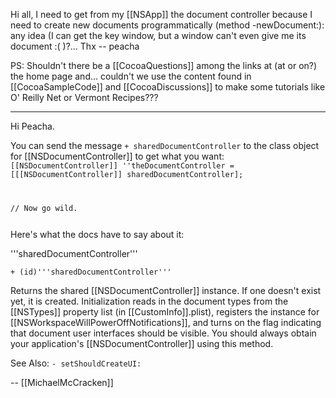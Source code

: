 

Hi all,
I need to get from my [[NSApp]] the document controller because I need to create new documents programmatically (method -newDocument:): any idea (I can get the key window, but a window can't even give me its document :( )?...
Thx -- peacha

PS: Shouldn't there be a [[CocoaQuestions]] among the links at (at or on?) the home page and... couldn't we use the content found in [[CocoaSampleCode]] and [[CocoaDiscussions]] to make some tutorials like O' Reilly Net or Vermont Recipes???

----

Hi Peacha.

You can send the message <code>+ sharedDocumentController</code> to the class object for [[NSDocumentController]] to get what you want:
<code>
[[NSDocumentController]] ''theDocumentController = [[[NSDocumentController]] sharedDocumentController];

// Now go wild.

</code>
Here's what the docs have to say about it:

'''sharedDocumentController'''

<code>+ (id)'''sharedDocumentController'''</code>

Returns the shared [[NSDocumentController]] instance. If one doesn't exist yet, it is created. Initialization reads in the document types from the [[NSTypes]] property list (in [[CustomInfo]].plist), registers the instance for [[NSWorkspaceWillPowerOffNotifications]], and turns on the flag indicating that document user interfaces should be visible. You should always obtain your application's [[NSDocumentController]] using this method.

See Also: <code>- setShouldCreateUI:</code>

-- [[MichaelMcCracken]]
